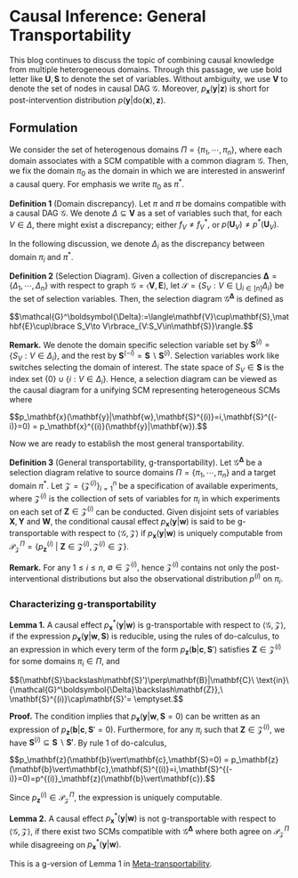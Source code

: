 # Causal Inference: General Transportability
This blog continues to discuss the topic of combining causal knowledge from multiple heterogeneous domains. Through this passage, we use bold letter like $\mathbf{U},\mathbf{S}$ to denote the set of variables. Without ambiguity, we use $\mathbf{V}$ to denote the set of nodes in causal DAG $\mathcal{G}.$ Moreover, $p_\mathbf{x}(\mathbf{y}\vert\mathbf{z})$ is short for post-intervention distribution $p(\mathbf{y}\vert\mathrm{do}(\mathbf{x}),\mathbf{z}).$

## Formulation
We consider the set of heterogenous domains $\Pi=\lbrace\pi_1,\cdots,\pi_n\rbrace,$ where each domain associates with a SCM compatible with a common diagram $\mathcal{G}.$ Then, we fix the domain $\pi_0$ as the domain in which we are interested in answerinf a causal query. For emphasis we write $\pi_0$ as $\pi^{* }.$

**Definition 1** (Domain discrepancy). Let $\pi$ and $\pi$ be domains compatible with a causal DAG $\mathcal{G}.$ We denote $\Delta\subseteq\mathbf{V}$ as a set of variables such that, for each $V\in\Delta,$ there might exist a discrepancy; either $f_ V\neq f^{* }_ V,$ or $p(\mathbf{U}_ V) \neq p^{* }(\mathbf{U}_ V).$

In the following discussion, we denote $\Delta_i$ as the discrepancy between domain $\pi_i$ and $\pi^*.$

**Definition 2** (Selection Diagram). Given a collection of discrepancies $\boldsymbol{\Delta}=\lbrace\Delta_1,\cdots,\Delta_n\rbrace$ with respect to graph $\mathcal{G}=\langle\mathbf{V},\mathbf{E}\rangle,$ let $\mathcal{S}=\lbrace S_V: V\in\bigcup_{i\in[n]}\Delta_i\rbrace$ be the set of selection variables. Then, the selection diagram $\mathcal{G}^\boldsymbol{\Delta}$ is defined as
<p>
  $$\mathcal{G}^\boldsymbol{\Delta}:=\langle\mathbf{V}\cup\mathbf{S},\mathbf{E}\cup\lbrace S_V\to V\rbrace_{V:S_V\in\mathbf{S}}\rangle.$$
</p>

**Remark.** We denote the domain specific selection variable set by $\mathbf{S}^{(i)}=\lbrace S_V:V\in\Delta_i\rbrace,$ and the rest by $\mathbf{S}^{(-i)}=\mathbf{S}\backslash\mathbf{S}^{(i)}.$ Selection variables work like switches selecting the domain of interest. The state space of $S_V\in\mathbf{S}$ is the index set $\lbrace 0\rbrace\cup\lbrace i:V\in\Delta_i\rbrace.$ Hence, a selection diagram can be viewed as the causal diagram for a unifying SCM representing heterogeneous SCMs where 
<p>
  $$p_\mathbf{x}(\mathbf{y}|\mathbf{w},\mathbf{S}^{(i)}=i,\mathbf{S}^{(-i)}=0) = p_\mathbf{x}^{(i)}(\mathbf{y}|\mathbf{w}).$$
</p>

Now we are ready to establish the most general transportability.

**Definition 3** (General transportability, g-transportability). Let $\mathcal{G}^\boldsymbol{\Delta}$ be a selection diagram relative to source domains $\Pi=\lbrace\pi_1,\cdots,\pi_n\rbrace$ and a target domain $\pi^{* }.$ Let $\mathscr{Z}=\lbrace\mathcal{Z}^{(i)}\rbrace_ {i=1}^n$ be a specification of available experiments, where $\mathcal{Z}^{(i)}$ is the collection of sets of variables for $\pi_i$ in which experiments on each set of $\mathbf{Z}\in\mathcal{Z}^{(i)}$ can be conducted. Given disjoint sets of variables $\mathbf{X},\mathbf{Y}$ and $\mathbf{W},$ the conditional causal effect $p_\mathbf{x}(\mathbf{y}\vert\mathbf{w})$ is said to be g-transportable with respect to $\langle\mathcal{G},\mathscr{Z}\rangle$ if $p_\mathbf{x}(\mathbf{y}\vert\mathbf{w})$ is uniquely computable from $\mathcal{P}^{\Pi}_ \mathscr{Z} = \lbrace p_\mathbf{z}^{(i)}\ \vert\ \mathbf{Z}\in\mathcal{Z}^{(i)},\mathcal{Z}^{(i)}\in\mathscr{Z}\rbrace.$

**Remark.** For any $1\leq i\leq n,$ $\emptyset\in\mathcal{Z}^{(i)},$ hence $\mathcal{Z}^{(i)}$ contains not only the post-interventional distributions but also the observational distribution $p^{(i)}$ on $\pi_i$.

### Characterizing g-transportability
**Lemma 1.** A causal effect $p^{* }_ \mathbf{x}(\mathbf{y}\vert\mathbf{w})$ is g-transportable with respect to $\langle\mathcal{G},\mathscr{Z}\rangle,$ if the expression $p_ \mathbf{x}(\mathbf{y}\vert\mathbf{w},\mathbf{S})$ is reducible, using the rules of do-calculus, to an expression in which every term of the form $p_\mathbf{z}(\mathbf{b}\vert \mathbf{c},\mathbf{S}')$ satisfies $\mathbf{Z}\in\mathcal{Z}^{(i)}$ for some domains $\pi_i\in\Pi,$ and
<p>
  $$(\mathbf{S}\backslash\mathbf{S}')\perp\mathbf{B}|\mathbf{C}\ \text{in}\ {\mathcal{G}^\boldsymbol{\Delta}\backslash\mathbf{Z}},\ \mathbf{S}^{(i)}\cap\mathbf{S}'= \emptyset.$$
</p>

**Proof.** The condition implies that $p_\mathbf{x}(\mathbf{y}\vert\mathbf{w},\mathbf{S}=0)$ can be written as an expression of $p_\mathbf{z}(\mathbf{b}\vert\mathbf{c},\mathbf{S}'=0).$ Furthermore, for any $\pi_i$ such that $\mathbf{Z}\in\mathcal{Z}^{(i)},$ we have $\mathbf{S}^{(i)}\subseteq\mathbf{S}\backslash\mathbf{S'}.$ By rule 1 of do-calculus,
<p>
  $$p_\mathbf{z}(\mathbf{b}\vert\mathbf{c},\mathbf{S}=0) = p_\mathbf{z}(\mathbf{b}\vert\mathbf{c},\mathbf{S}^{(i)}=i,\mathbf{S}^{(-i)}=0)=p^{(i)}_\mathbf{z}(\mathbf{b}\vert\mathbf{c}).$$
</p>

Since $p_\mathbf{z}^{(i)}\in\mathcal{P}^{\Pi}_ \mathscr{Z},$ the expression is uniquely computable.

**Lemma 2.** A causal effect $p^{* }_ \mathbf{x}(\mathbf{y}\vert\mathbf{w})$ is not g-transportable with respect to $\langle\mathcal{G},\mathscr{Z}\rangle,$ if there exist two SCMs compatible with $\mathcal{G}^\boldsymbol{\Delta}$ where both agree on $\mathcal{P}^\Pi_\mathscr{Z}$ while disagreeing on $p^{* }_ \mathbf{x}(\mathbf{y}\vert\mathbf{w}).$

This is a g-version of Lemma 1 in [Meta-transportability](https://jurrivhleon.github.io/2023/07/09/Meta-Transport.html).
